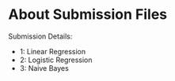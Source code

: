 # About Submission Files
Submission Details:
- 1: Linear Regression
- 2: Logistic Regression
- 3: Naive Bayes